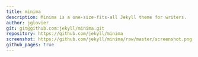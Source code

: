```yaml
---
title: minima
description: Minima is a one-size-fits-all Jekyll theme for writers.
author: jglovier
git: git@github.com:jekyll/minima.git
repository: https://github.com/jekyll/minima
screenshot: https://github.com/jekyll/minima/raw/master/screenshot.png
github_pages: true
---
```

